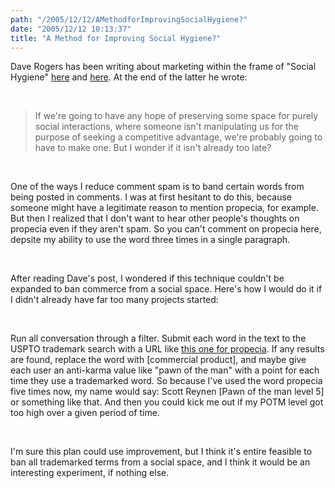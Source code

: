 ```yaml
---
path: "/2005/12/12/AMethodforImprovingSocialHygiene?" 
date: "2005/12/12 10:13:37" 
title: "A Method for Improving Social Hygiene?" 
---
```

<p>Dave Rogers has been writing about marketing within the frame of "Social Hygiene" <a href="http://homepage.mac.com/dave_rogers/GHD12-05.html#note_2495">here</a> and <a href="http://homepage.mac.com/dave_rogers/GHD12-05.html#note_2508">here</a>. At the end of the latter he wrote:</p><br><blockquote><p>If we're going to have any hope of preserving some space for purely social interactions, where someone isn't manipulating us for the purpose of seeking a competitive advantage, we're probably going to have to make one. But I wonder if it isn't already too late?</p></blockquote><br><p>One of the ways I reduce comment spam is to band certain words from being posted in comments. I was at first hesitant to do this, because someone might have a legitimate reason to mention propecia, for example. But then I realized that I don't want to hear other people's thoughts on propecia even if they aren't spam. So you can't comment on propecia here, depsite my ability to use the word three times in a single paragraph.</p><br><p>After reading Dave's post, I wondered if this technique couldn't be expanded to ban commerce from a social space. Here's how I would do it if I didn't already have far too many projects started:</p><br><p>Run all conversation through a filter. Submit each word in the text to the USPTO trademark search with a URL like <a href="http://tess2.uspto.gov/bin/showfield?f=toc&amp;p_lang=english&amp;p_d=trmk&amp;p_search=searchss&amp;p_L=50&amp;BackReference=&amp;p_plural=yes&amp;p_s_PARA1=&amp;p_tagrepl%7E%3A=PARA1%24LD&amp;expr=PARA1+AND+PARA2&amp;p_s_PARA2=propecia&amp;p_tagrepl%7E%3A=PARA2%24COMB&amp;p_op_ALL=AND&amp;a_default=search&amp;a_search=Submit+Query&amp;a_search=Submit+Query">this one for propecia</a>. If any results are found, replace the word with [commercial product], and maybe give each user an anti-karma value like "pawn of the man" with a point for each time they use a trademarked word. So because I've used the word propecia five times now, my name would say: Scott Reynen [Pawn of the man level 5] or something like that. And then you could kick me out if my POTM level got too high over a given period of time.</p><br><p>I'm sure this plan could use improvement, but I think it's entire feasible to ban all trademarked terms from a social space, and I think it would be an interesting experiment, if nothing else.</p>